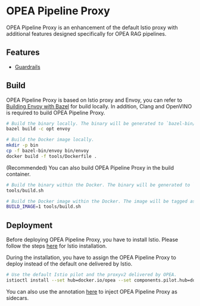 # OPEA Pipeline Proxy

OPEA Pipeline Proxy is an enhancement of the default Istio proxy with additional features designed specifically for OPEA RAG pipelines.

## Features

- [Guardrails](./deployments/guardrails/README.md)

## Build

OPEA Pipeline Proxy is based on Istio proxy and Envoy, you can refer to [Building Envoy with Bazel](https://github.com/envoyproxy/envoy/blob/main/bazel/README.md) for build locally. In addition, Clang and OpenVINO is required to build OPEA Pipeline Proxy.

```sh
# Build the binary locally. The binary will be generated to `bazel-bin/envoy`.
bazel build -c opt envoy

# Build the Docker image locally.
mkdir -p bin
cp -f bazel-bin/envoy bin/envoy
docker build -f tools/Dockerfile .
```

(Recommended) You can also build OPEA Pipeline Proxy in the build container.

```sh
# Build the binary within the Docker. The binary will be generated to `bin/envoy`.
tools/build.sh

# Build the Docker image within the Docker. The image will be tagged as `opea/proxyv2:<ISTIO_TAG>`.
BUILD_IMAGE=1 tools/build.sh
```

## Deployment

Before deploying OPEA Pipeline Proxy, you have to install Istio. Please follow the steps [here](https://istio.io/latest/docs/setup/install/istioctl/) for Istio installation.

During the installation, you have to assign the OPEA Pipeline Proxy to deploy instead of the default one delivered by Istio.

```sh
# Use the default Istio pilot and the proxyv2 delivered by OPEA.
istioctl install --set hub=docker.io/opea --set components.pilot.hub=docker.io/istio
```

You can also use the annotation [here](https://istio.io/latest/docs/reference/config/annotations/#SidecarProxyImage) to inject OPEA Pipeline Proxy as sidecars.
